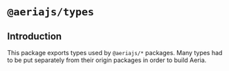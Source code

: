 # `@aeriajs/types`

## Introduction

This package exports types used by `@aeriajs/*` packages.
Many types had to be put separately from their origin packages in order to build Aeria.
